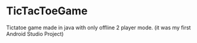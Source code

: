 # TicTacToeGame
Tictatoe game made in java with only offline 2 player mode. 
(it was my first Android Studio Project)
